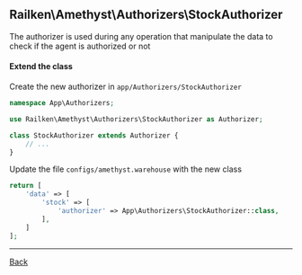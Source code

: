 ## Railken\Amethyst\Authorizers\StockAuthorizer

The authorizer is used during any operation that manipulate the data to check if the agent is authorized or not

#### Extend the class

Create the new authorizer in `app/Authorizers/StockAuthorizer`
```php
namespace App\Authorizers;

use Railken\Amethyst\Authorizers\StockAuthorizer as Authorizer;

class StockAuthorizer extends Authorizer {
	// ...
}
```
Update the file `configs/amethyst.warehouse` with the new class
```php
return [
    'data' => [
        'stock' => [
            'authorizer' => App\Authorizers\StockAuthorizer::class,
        ],
    ]
];
```

---
[Back](index.md)